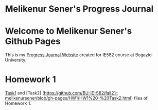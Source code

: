 # Melikenur Sener's Progress Journal


# Welcome to Melikenur Sener's Github Pages
This is my [Progress Journal Website](https://melikenursener.github.io/) created for IE582 course at Bogazici University.

# Homework 1
[Task1](https://github.com/BU-IE-582/fall21-melikenursener/blob/gh-pages/HW1/HW1-Task1.html) and [Task2] (https://github.com/BU-IE-582/fall21-melikenursener/blob/gh-pages/HW1/HW1%20-%20Task2.html) files of Homework 1.



